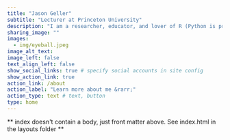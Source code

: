 ```yaml
---
title: "Jason Geller"
subtitle: "Lecturer at Princeton University"
description: "I am a researcher, educator, and lover of R (Python is pretty cool too) and stats. I study how we read reads and understand speech (especially in noise). I am also interested in how we can get students to remember more and forget less."
sharing_image: ""
images:
  - img/eyeball.jpeg
image_alt_text: 
image_left: false
text_align_left: false
show_social_links: true # specify social accounts in site config
show_action_link: true
action_link: /about
action_label: "Learn more about me &rarr;"
action_type: text # text, button
type: home
---
```


** index doesn't contain a body, just front matter above.
See index.html in the layouts folder **
